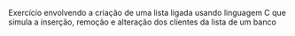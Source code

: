 Exercício envolvendo a criação de uma lista ligada usando linguagem C que simula a inserção, remoção e alteração dos clientes da lista de um banco
